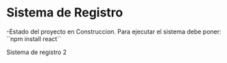 <h1>Sistema de Registro</h1>
-Estado del proyecto en Construccion.
Para ejecutar el sistema debe poner:
``npm install react``  

Sistema de registro 2
